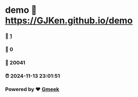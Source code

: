 # demo :link: https://GJKen.github.io/demo 
### :page_facing_up: [1](https://GJKen.github.io/demo/tag.html) 
### :speech_balloon: 0 
### :hibiscus: 20041 
### :alarm_clock: 2024-11-13 23:01:51 
### Powered by :heart: [Gmeek](https://github.com/Meekdai/Gmeek)
